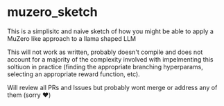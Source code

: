 # muzero_sketch

This is a simplisitc and naive sketch of how you might be able to apply a MuZero like approach to a llama shaped LLM

This will not work as written, probably doesn't compile and does not account for a majority of the complexity involved with impelmenting this soltiuon in practice (finding the appropriate branching hyperparams, selecting an appropriate reward function, etc).

Will review all PRs and Issues but probably wont merge or address any of them (sorry ❤️)